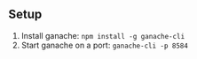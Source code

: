 ## Setup

1. Install ganache: `npm install -g ganache-cli`
2. Start ganache on a port: `ganache-cli -p 8584`

